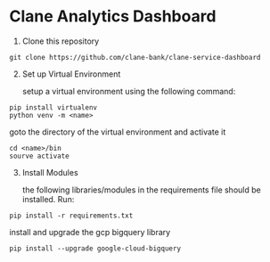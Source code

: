 # Clane Analytics Dashboard


1. Clone this repository

```
git clone https://github.com/clane-bank/clane-service-dashboard
```


2. Set up Virtual Environment
 
   setup a virtual environment using the following command:

```
pip install virtualenv
python venv -m <name>
```

   goto the directory of the virtual environment and activate it 
 
```
cd <name>/bin
sourve activate
```

3. Install Modules

   the following libraries/modules in the requirements file should be installed. Run:

```
pip install -r requirements.txt
```

   install and upgrade the gcp bigquery library

```
pip install --upgrade google-cloud-bigquery
```
